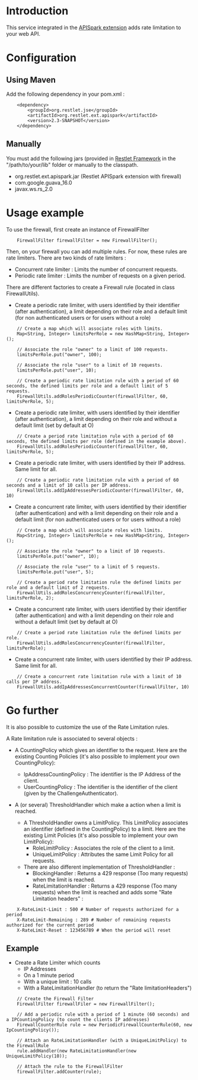 # Introduction

This service integrated in the [APISpark extension](../) adds rate limitation to your web API.

# Configuration

## Using Maven

Add the following dependency in your pom.xml :

~~~~{.java}
	<dependency>
		<groupId>org.restlet.jse</groupId>
		<artifactId>org.restlet.ext.apispark</artifactId>
		<version>2.3-SNAPSHOT</version>
	</dependency>
~~~~

## Manually

You must add the following jars (provided in
[Restlet Framework](http://restlet.com/downloads/current#release=unstable&edition=jse&distribution=zip) in the "/path/to/your/lib" folder or manually to the classpath.

* 	org.restlet.ext.apispark.jar (Restlet APISpark extension with firewall)
*	com.google.guava_16.0
*	javax.ws.rs_2.0

# Usage example

To use the firewall, first create an instance of FirewallFilter

~~~~{.java}
	FirewallFilter firewallFilter = new FirewallFilter();
~~~~

Then, on your firewall you can add multiple rules. For now, these rules are rate limiters.
There are two kinds of rate limiters :

* Concurrent rate limiter : Limits the number of concurrent requests.
* Periodic rate limiter : Limits the number of requests on a given period.

There are different factories to create a Firewall rule (located in class FirewallUtils).

* Create a periodic rate limiter, with users identified by their identifier (after authentication), a limit depending on their role and a default limit (for non authenticated users or for users without a role)  

~~~~{.java}
	// Create a map which will associate roles with limits.  
	Map<String, Integer> limitsPerRole = new HashMap<String, Integer>();

	// Associate the role "owner" to a limit of 100 requests.  
	limitsPerRole.put("owner", 100);

	// Associate the role "user" to a limit of 10 requests.  
	limitsPerRole.put("user", 10);

	// Create a periodic rate limitation rule with a period of 60 seconds, the defined limits per role and a default limit of 5 requests.  
	FirewallUtils.addRolesPeriodicCounter(firewallFilter, 60, limitsPerRole, 5);
~~~~  

* Create a periodic rate limiter, with users identified by their identifier (after authentication), a limit depending on their role and without a default limit (set by default at O)

~~~~{.java}
	// Create a period rate limitation rule with a period of 60 seconds, the defined limits per role (defined in the example above).  
	FirewallUtils.addRolesPeriodicCounter(firewallFilter, 60, limitsPerRole, 5);
~~~~

* Create a periodic rate limiter, with users identified by their IP address. Same limit for all.  

~~~~{.java}
	// Create a periodic rate limitation rule with a period of 60 seconds and a limit of 10 calls per IP address.
	FirewallUtils.addIpAddressesPeriodicCounter(firewallFilter, 60, 10)
~~~~  

* Create a concurrent rate limiter, with users identified by their identifier (after authentication) and with a limit depending on their role and a default limit (for non authenticated users or for users without a role)  

~~~~{.java}
	// Create a map which will associate roles with limits.  
	Map<String, Integer> limitsPerRole = new HashMap<String, Integer>();

	// Associate the role "owner" to a limit of 10 requests.  
	limitsPerRole.put("owner", 10);

	// Associate the role "user" to a limit of 5 requests.  
	limitsPerRole.put("user", 5);

	// Create a period rate limitation rule the defined limits per role and a default limit of 2 requests.  
	FirewallUtils.addRolesConcurrencyCounter(firewallFilter, limitsPerRole, 2);
~~~~

* Create a concurrent rate limiter, with users identified by their identifier (after authentication) and with a limit depending on their role and without a default limit (set by default at O)  

~~~~{.java}
	// Create a period rate limitation rule the defined limits per role.  
	FirewallUtils.addRolesConcurrencyCounter(firewallFilter, limitsPerRole);
~~~~

* Create a concurrent rate limiter, with users identified by their IP address. Same limit for all.

~~~~{.java}
	// Create a concurrent rate limitation rule with a limit of 10 calls per IP address.
	FirewallUtils.addIpAddressesConcurrentCounter(firewallFilter, 10)
~~~~

# Go further

It is also possible to customize the use of the Rate Limitation rules.

A Rate limitation rule is associated to several objects :

* A CountingPolicy which gives an identifier to the request. Here are the existing Counting Policies (it's also possible to implement your own CountingPolicy):  
    * IpAddressCountingPolicy : The identifier is the IP Address of the client.  
    * UserCountingPolicy : The identifier is the identifier of the client (given by the ChallengeAuthenticator).  

* A (or several) ThresholdHandler which make a action when a limit is reached.
  * A ThresholdHandler owns a LimitPolicy. This LimitPolicy associates an identifier (defined in the CountingPolicy) to a limit. Here are the existing Limit Policies (it's also possible to implement your own LimitPolicy):
    * RoleLimitPolicy : Associates the role of the client to a limit.
    * UniqueLimitPolicy : Attributes the same Limit Policy for all requests.
  * There are also different implementation of ThresholdHandler :
    * BlockingHandler : Returns a 429 response (Too many requests) when the limit is reached.
    * RateLimitationHandler : Returns a 429 response (Too many requests) when the limit is reached and adds some "Rate Limitation headers" :

~~~~
	X-RateLimit-Limit : 500 # Number of requests authorized for a period
    X-RateLimit-Remaining : 289 # Number of remaining requests authorized for the current period
    X-RateLimit-Reset : 123456789 # When the period will reset
~~~~

## Example 

* Create a Rate Limiter which counts
    * IP Addresses
    * On a 1 minute period
    * With a unique limit : 10 calls
    * With a RateLimitationHandler (to return the "Rate limitationHeaders")

~~~~{.java}
	// Create the Firewall Filter
	FirewallFilter firewallFiler = new FirewallFilter();

	// Add a periodic rule with a period of 1 minute (60 seconds) and a IPCountingPolicy (to count the clients IP addresses)
	FirewallCounterRule rule = new PeriodicFirewallCounterRule(60, new IpCountingPolicy());

	// Attach an RateLimitationHandler (with a UniqueLimitPolicy) to the FirewallRule
	rule.addHandler(new RateLimitationHandler(new UniqueLimitPolicy(10));

	// Attach the rule to the FirewallFilter
	firewallFilter.addCounter(rule);
~~~~

